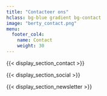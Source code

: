 ```yaml
---
title: "Contacteer ons"
hclass: bg-blue gradient bg-contact
image: "berty_contact.png"
menu:
  footer_col4:
    name: Contact
    weight: 30
---
```


{{< display_section_contact >}}


{{< display_section_social >}}

{{< display_section_newsletter >}}